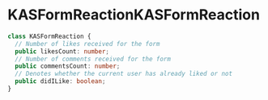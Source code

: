 # <a name="kasformreaction"></a><span data-ttu-id="6d6f9-101">KASFormReaction</span><span class="sxs-lookup"><span data-stu-id="6d6f9-101">KASFormReaction</span></span>
```typescript
class KASFormReaction {
  // Number of likes received for the form
  public likesCount: number;
  // Number of comments received for the form
  public commentsCount: number;
  // Denotes whether the current user has already liked or not
  public didILike: boolean;
}
```

